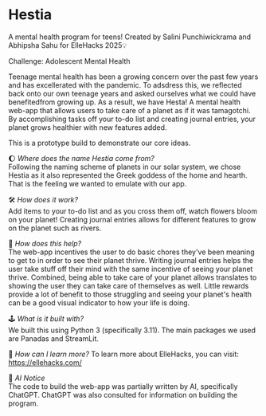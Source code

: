 # Hestia
A mental health program for teens! 
Created by Salini Punchiwickrama and Abhipsha Sahu for ElleHacks 2025💡

Challenge: Adolescent Mental Health 

Teenage mental health has been a growing concern over the past few years and has excellerated with the pandemic. To adsdress this, we reflected back onto our own teenage years and asked ourselves what we could have benefitedfrom growing up. As a result, we have Hesta! A mental health web-app that allows users to take care of a planet as if it was tamagotchi. By accomplishing tasks off your to-do list and creating journal entries, your planet grows healthier with new features added. 

This is a prototype build to demonstrate our core ideas. 

🌔 *Where does the name Hestia come from?*  
Following the naming scheme of planets in our solar system, we chose Hestia as it also represented the Greek goddess of the home and hearth. That is the feeling we wanted to emulate with our app. 

🛠 *How does it work?*  
Add items to your to-do list and as you cross them off, watch flowers bloom on your planet! Creating journal entries allows for different features to grow on the planet such as rivers. 

🧠 *How does this help?*  
The web-app incentives the user to do basic chores they've been meaning to get to in order to see their planet thrive. Writing journal entries helps the user take stuff off their mind with the same incentive of seeing your planet thrive. Combined, being able to take care of your planet allows translates to showing the user they can take care of themselves as well. Little rewards provide a lot of benefit to those struggling and seeing your planet's health can be a good visual indicator to how your life is doing.

🕹️ *What is it built with?*  
We built this using Python 3 (specifically 3.11). The main packages we used are Panadas and StreamLit. 

📧 *How can I learn more?*
To learn more about ElleHacks, you can visit: https://ellehacks.com/  

👾 *AI Notice*  
The code to build the web-app was partially written by AI, specifically ChatGPT. ChatGPT was also consulted for information on building the program.  
